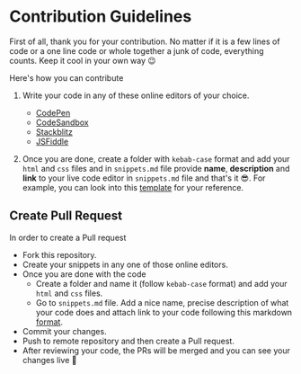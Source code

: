 # Contribution Guidelines

First of all, thank you for your contribution. No matter if it is a few lines of code or a one line code or whole together a junk of code, everything counts. Keep it cool in your own way :wink:

Here's how you can contribute

1. Write your code in any of these online editors of your choice.

   - [CodePen](https://codepen.io/)
   - [CodeSandbox](https://codesandbox.io/index2)
   - [Stackblitz](https://stackblitz.com/)
   - [JSFiddle](https://jsfiddle.net/)

2. Once you are done, create a folder with `kebab-case` format and add your `html` and `css` files and in `snippets.md` file provide **name**, **description** and **link** to your live code editor in `snippets.md` file and that's it :sunglasses:. For example, you can look into this [template](https://github.com/chilupa/css-snippets/blob/develop/snippets.md) for your reference.

## Create Pull Request

In order to create a Pull request

- Fork this repository.
- Create your snippets in any one of those online editors.
- Once you are done with the code
    - Create a folder and name it (follow `kebab-case` format) and add your `html` and `css` files.
    - Go to `snippets.md` file. Add a nice name, precise description of what your code does and attach link to your code following this markdown [format](https://github.com/chilupa/css-snippets/blob/develop/snippets.md).
- Commit your changes.
- Push to remote repository and then create a Pull request.
- After reviewing your code, the PRs will be merged and you can see your changes live :rocket:
